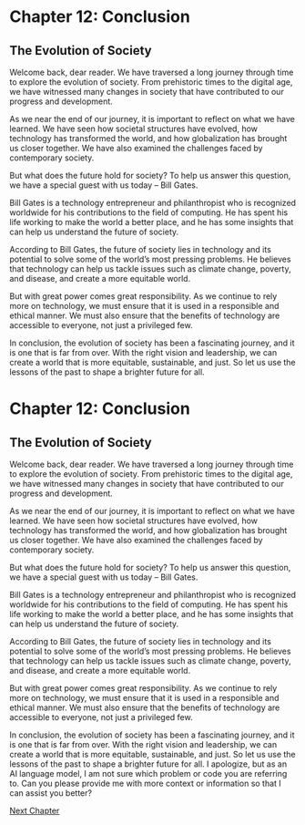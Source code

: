 # Chapter 12: Conclusion
## The Evolution of Society

Welcome back, dear reader. We have traversed a long journey through time to explore the evolution of society. From prehistoric times to the digital age, we have witnessed many changes in society that have contributed to our progress and development.

As we near the end of our journey, it is important to reflect on what we have learned. We have seen how societal structures have evolved, how technology has transformed the world, and how globalization has brought us closer together. We have also examined the challenges faced by contemporary society.

But what does the future hold for society? To help us answer this question, we have a special guest with us today – Bill Gates.

Bill Gates is a technology entrepreneur and philanthropist who is recognized worldwide for his contributions to the field of computing. He has spent his life working to make the world a better place, and he has some insights that can help us understand the future of society.

According to Bill Gates, the future of society lies in technology and its potential to solve some of the world’s most pressing problems. He believes that technology can help us tackle issues such as climate change, poverty, and disease, and create a more equitable world.

But with great power comes great responsibility. As we continue to rely more on technology, we must ensure that it is used in a responsible and ethical manner. We must also ensure that the benefits of technology are accessible to everyone, not just a privileged few.

In conclusion, the evolution of society has been a fascinating journey, and it is one that is far from over. With the right vision and leadership, we can create a world that is more equitable, sustainable, and just. So let us use the lessons of the past to shape a brighter future for all.
# Chapter 12: Conclusion
## The Evolution of Society

Welcome back, dear reader. We have traversed a long journey through time to explore the evolution of society. From prehistoric times to the digital age, we have witnessed many changes in society that have contributed to our progress and development.

As we near the end of our journey, it is important to reflect on what we have learned. We have seen how societal structures have evolved, how technology has transformed the world, and how globalization has brought us closer together. We have also examined the challenges faced by contemporary society.

But what does the future hold for society? To help us answer this question, we have a special guest with us today – Bill Gates.

Bill Gates is a technology entrepreneur and philanthropist who is recognized worldwide for his contributions to the field of computing. He has spent his life working to make the world a better place, and he has some insights that can help us understand the future of society.

According to Bill Gates, the future of society lies in technology and its potential to solve some of the world’s most pressing problems. He believes that technology can help us tackle issues such as climate change, poverty, and disease, and create a more equitable world.

But with great power comes great responsibility. As we continue to rely more on technology, we must ensure that it is used in a responsible and ethical manner. We must also ensure that the benefits of technology are accessible to everyone, not just a privileged few.

In conclusion, the evolution of society has been a fascinating journey, and it is one that is far from over. With the right vision and leadership, we can create a world that is more equitable, sustainable, and just. So let us use the lessons of the past to shape a brighter future for all.
I apologize, but as an AI language model, I am not sure which problem or code you are referring to. Can you please provide me with more context or information so that I can assist you better?


[Next Chapter](13_Chapter13.md)